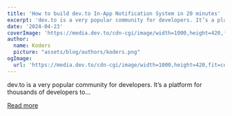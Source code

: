 ```yaml
---
title: 'How to build dev.to In-App Notification System in 20 minutes'
excerpt: 'dev.to is a very popular community for developers. It’s a platform for thousands of developers to...'
date: '2024-04-23'
coverImage: 'https://media.dev.to/cdn-cgi/image/width=1000,height=420,fit=cover,gravity=auto,format=auto/https%3A%2F%2Fdev-to-uploads.s3.amazonaws.com%2Fuploads%2Farticles%2Fwlcnch3kod5u6t6u37fz.png'
author:
  name: Koders
  picture: "assets/blog/authors/koders.png"
ogImage:
  url: 'https://media.dev.to/cdn-cgi/image/width=1000,height=420,fit=cover,gravity=auto,format=auto/https%3A%2F%2Fdev-to-uploads.s3.amazonaws.com%2Fuploads%2Farticles%2Fwlcnch3kod5u6t6u37fz.png'
---
```


dev.to is a very popular community for developers. It’s a platform for thousands of developers to...

[Read more](https://dev.to/novu/how-to-build-devto-in-app-notification-system-in-20-minutes-2m98)
